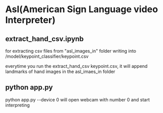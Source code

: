 # Asl(American Sign Language video Interpreter)

## extract_hand_csv.ipynb
for extracting csv files from "asl_images_in" folder
writing into /model/keypoint_classifier/keypoint.csv

everytime you run the extract_hand_csv keypoint.csv, it will append landmarks of hand images in the asl_imaes_in folder

## python app.py
python app.py --device 0
will open webcam with number 0 and start interpreting